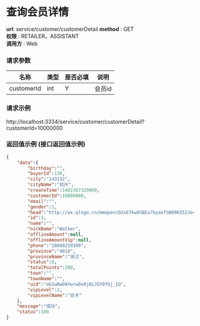 查询会员详情
=======

**url**: service/customer/customerDetail
**method** : GET  
**权限** : RETAILER，ASSISTANT  
**调用方** : Web

### 请求参数

|     名称  	 |  类型   | 是否必填  |             说明                                                   |
|------------|--------|----------|-------------------------------------------------------------------|
| customerId     | int    | Y        | 会员id                                                                                                 |

### 请求示例
http://localhost:3334/service/customer/customerDetail?customerId=10000000

### 返回值示例 (接口返回值示例)

```json
{
    "data":{
        "birthday":"",
        "buyerId":130,
        "city":"143132",
        "cityName":"杭州",
        "createTime":1482307329000,
        "customerId":10000000,
        "email":"",
        "gender":1,
        "head":"http://wx.qlogo.cn/mmopen/D2oE7kw0SBEs7byaefSW99R352Je44BhleH45mxxKjIXLuoEUoL8QETQUuhq31hkSMVEUwpPvaCuAyIJxGNXldYw3Fw04BxV/0",
        "id":3,
        "name":"",
        "nickName":"Walker",
        "offlineAmount":null,
        "offlineAmountVip":null,
        "phone":"18668219309",
        "province":"4018",
        "provinceName":"浙江",
        "status":0,
        "totalPoints":208,
        "town":"",
        "townName":"",
        "uid":"ob1wHwOAYwrwOxRjHiJGY0fGj_IU",
        "vipLevel":2,
        "vipLevelName":"白卡"
    },
    "message":"成功",
    "status":100
}
```